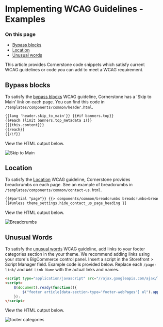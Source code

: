 
# Implementing WCAG Guidelines - Examples

<div class="otp" id="no-index">

### On this page
- [Bypass blocks](#bypass-blocks)
- [Location](#location)
- [Unusual words](#unusual-words)
</div>

This article provides Cornerstone code snippets which satisfy current WCAG guidelines or code you can add to meet a WCAG requirement.

## Bypass blocks
To satisfy the [bypass blocks](https://www.w3.org/TR/WCAG21/#bypass-blocks) WCAG guideline, Cornerstone has a 'Skip to Main' link on each page. You can find this code in `/templates/components/common/header.html`.

```html
{{lang 'header.skip_to_main'}} {{#if banners.top}}
{{#each (limit banners.top_metadata 1)}}
{{{this.content}}}
{{/each}}
{{/if}}
```
View the HTML output below.

![Skip to Main](https://raw.githubusercontent.com/bigcommerce/dev-docs/master/assets/images/WCAG-guidelines-01.png "Skip to Main")

## Location
To satisfy the [Location](https://www.w3.org/TR/WCAG21/#location) WCAG guideline, Cornerstone provides breadcrumbs on each page. See an example of breadcrumbs in `/templates/components/common/contact-us.html`.

```html
{{#partial "page"}} {{> components/common/breadcrumbs breadcrumbs=breadcrumbs}}
{{#unless theme_settings.hide_contact_us_page_heading }}
```
View the HTML output below.

![Breadcrumbs](https://raw.githubusercontent.com/bigcommerce/dev-docs/master/assets/images/WCAG-guidelines-02.png "Breadcrumbs")

## Unusual Words
To satisfy the [unusual words](https://www.w3.org/TR/WCAG21/#unusual-words) WCAG guideline, add links to your footer categories section in the your theme. We recommend adding links using your store's BigCommerce control panel. Insert a script in the  Storefront > Script Manager field. Example code is provided below.  Replace each `/page-link/` and `Add Link Name` with the actual links and names.

```html
<script type="application/javascript" src="//ajax.googleapis.com/ajax/libs/jquery/1.7.2/jquery.min.js"></script>
<script>
    $(document).ready(function(){
        $("footer article[data-section-type='footer-webPages'] ul").append("<li><a href='/page-link1/'>Add Link Name1</a></li><li><a href='/page-link2/'>Add Link Name2</a></li><li><a href='/page-link3/'>Add Link Name3</a></li>")
    });
</script>
```
View the HTML output below.

![footer categories](https://raw.githubusercontent.com/bigcommerce/dev-docs/master/assets/images/WCAG-guidelines-03.png "Footer categories")
